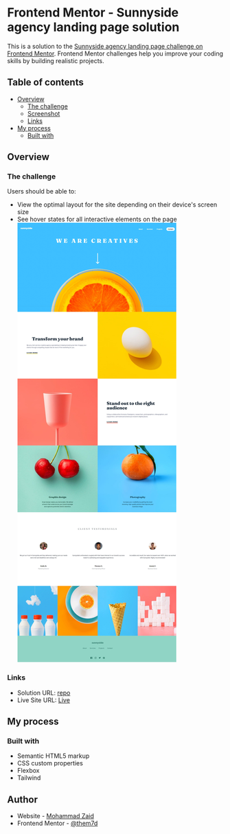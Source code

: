 # Frontend Mentor - Sunnyside agency landing page solution

This is a solution to the [Sunnyside agency landing page challenge on Frontend Mentor](https://www.frontendmentor.io/challenges/sunnyside-agency-landing-page-7yVs3B6ef). Frontend Mentor challenges help you improve your coding skills by building realistic projects.

## Table of contents

- [Overview](#overview)
  - [The challenge](#the-challenge)
  - [Screenshot](#screenshot)
  - [Links](#links)
- [My process](#my-process)
  - [Built with](#built-with)

## Overview

### The challenge

Users should be able to:

- View the optimal layout for the site depending on their device's screen size
- See hover states for all interactive elements on the page
  ![](./design/screenshot.jpg)

### Links

- Solution URL: [repo](https://github.com/them7d/frontend-mentor/sunnyside-agency-landing-page)
- Live Site URL: [Live](https://them7d.github.io/frontend-mentor/sunnyside-agency-landing-page)

## My process

### Built with

- Semantic HTML5 markup
- CSS custom properties
- Flexbox
- Tailwind

## Author

- Website - [Mohammad Zaid](https://www.github.com/them7d)
- Frontend Mentor - [@them7d](https://www.frontendmentor.io/profile/them7d)
